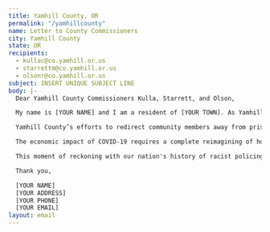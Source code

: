 ```yaml
---
title: Yamhill County, OR
permalink: "/yamhillcounty"
name: Letter to County Commissioners
city: Yamhill County
state: OR
recipients:
  - kullac@co.yamhill.or.us
  - starrettm@co.yamhill.or.us
  - olsonr@co.yamhill.or.us
subject: INSERT UNIQUE SUBJECT LINE
body: |-
  Dear Yamhill County Commissioners Kulla, Starrett, and Olson,

  My name is [YOUR NAME] and I am a resident of [YOUR TOWN]. As Yamhill County finalizes the 2020-21 countywide budget, I want to express a concern for the amount of funding that is currently being allocated to the Yamhill County criminal justice program. The current approved 2020-2021 budget allocates 23 percent of the total budget to criminal justice, an increase of almost $500,000 from the 2019-2020 budget. Meanwhile, the Health and Human Services (HHS) approved budget for 2020-2021 is decreased by almost $5 million relative to last year. The reduction in HHS funding is particularly concerning because HHS is responsible for emergency response to COVID-19, which disproportionately impacts non-White communities. I understand that some of this funding is provided through the federal government for specific projects. Nevertheless, how we spend our public funds expresses our values as a county, and I do not believe that our city should continue to over-invest scarce resources in the Yamhill County Criminal Justice Department.

  Yamhill County’s efforts to redirect community members away from prison through the SMART sentencing project, and to reduce the impact of racial and economic status on release through the Pretrial Justice Program, are important first steps. However, these programs must be accompanied with investment in community-based and peer-led services and resources that address the root causes of crime like housing and economic insecurity. We must combat homelessness (which increased 47 percent in 2019) by reinvesting in programs like the Ending Homelessness Project. We must divert those with substance abuse issues away from the prison system by investing in drug prevention and treatment programs through Yamhill Valley Treatment and the Health and Human Services Department. Reallocating the Criminal Justice Program budget to programs like HHS, Community Services, and Culture and Recreation will improve public health and community safety.

  The economic impact of COVID-19 requires a complete reimagining of how we allocate county resources, and makes clear the necessity for prioritizing investments in communities’ health and well-being. The systems of policing and incarceration have no role in public health or safety; prisons and jails are vectors for the spread of COVID-19 and have always been antithetical to public health. Existing racial and economic disparities will only worsen in the wake of this ongoing crisis. We know that this virus is disproportionately affecting Black and Brown communities and that this disparity is caused by racist systems that affect how and when people receive care.

  This moment of reckoning with our nation's history of racist policing practices is an opportunity to rethink public safety in this county and reinvest in services that more effectively benefit our residents. We know that meeting the basic needs of our communities is the only way to ensure their health and safety.

  Thank you,

  [YOUR NAME]
  [YOUR ADDRESS]
  [YOUR PHONE]
  [YOUR EMAIL]
layout: email
---
```


